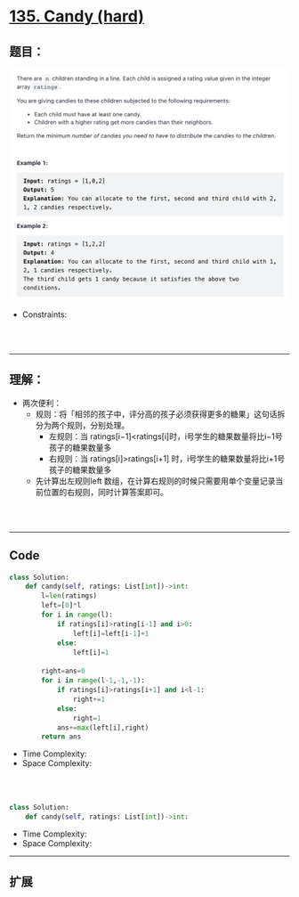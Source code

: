 # [135. Candy (hard)](https://leetcode-cn.com/problems/candy/)
## 题目：

![timu](img/135-1.png)
* Constraints:
<br>
<br>

--------------------------------
## 理解：
- 两次便利：
  - 规则：将「相邻的孩子中，评分高的孩子必须获得更多的糖果」这句话拆分为两个规则，分别处理。
    - 左规则：当 ratings[i−1]<ratings[i]时，i号学生的糖果数量将比i−1号孩子的糖果数量多
    - 右规则：当 ratings[i]>ratings[i+1] 时，i号学生的糖果数量将比i+1号孩子的糖果数量多
  - 先计算出左规则left 数组，在计算右规则的时候只需要用单个变量记录当前位置的右规则，同时计算答案即可。




<br>
<br>


--------------------------------
## Code


```python
class Solution:
    def candy(self, ratings: List[int])->int:
        l=len(ratings)
        left=[0]*l
        for i in range(l):
            if ratings[i]>rating[i-1] and i>0:
                left[i]=left[i-1]+1
            else:
                left[i]=1
        
        right=ans=0
        for i in range(l-1,-1,-1):
            if ratings[i]>ratings[i+1] and i<l-1:
                right+=1 
            else:
                right=1 
            ans+=max(left[i],right)
        return ans

```
- Time Complexity: 
- Space Complexity: 
<br>
<br>

```python
class Solution:
    def candy(self, ratings: List[int])->int:


```
- Time Complexity: 
- Space Complexity: 
  
--------------------------------
## 扩展